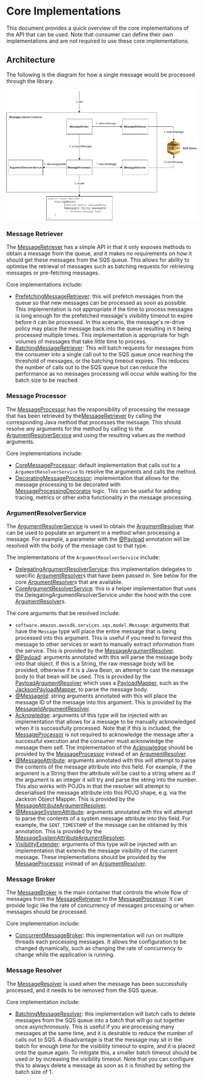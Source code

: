 # Core Implementations

This document provides a quick overview of the core implementations of the API that can be used. Note that consumer can define their own implementations and
are not required to use these core implementations.

## Architecture

The following is the diagram for how a single message would be processed through the library.

![Core Framework Architecture Diagram](./resources/architecture_diagram.png "Core Framework Architecture Diagram")

### Message Retriever

The [MessageRetriever](../api/src/main/java/com/jashmore/sqs/retriever) has a simple API in that it only exposes methods to obtain
a message from the queue, and it makes no requirements on how it should get these messages from the SQS queue. This allows for ability to optimise the
retrieval of messages such as batching requests for retrieving messages or pre-fetching messages.

Core implementations include:

- [PrefetchingMessageRetriever](../core/src/main/java/com/jashmore/sqs/retriever/prefetch/PrefetchingMessageRetriever.java):
this will prefetch messages from the queue so that new messages can be processed as soon as possible. This implementation is not appropriate if the time
to process messages is long enough for the prefetched message's visibility timeout to expire before it can be processed. In this scenario, the message's
re-drive policy may place the message back into the queue resulting in it being processed multiple times. This implementation is appropriate
for high volumes of messages that take little time to process.
- [BatchingMessageRetriever](../core/src/main/java/com/jashmore/sqs/retriever/batching/BatchingMessageRetriever.java):
This will batch requests for messages from the consumer into a single call out to the SQS queue once reaching the threshold of messages, or the batching
timeout expires. This reduces the number of calls out to the SQS queue but can reduce the performance as no messages processing will occur while waiting
for the batch size to be reached.

### Message Processor

The [MessageProcessor](../api/src/main/java/com/jashmore/sqs/processor/MessageProcessor.java)
has the responsibility of processing the message that has been retrieved by the[MessageRetriever](../api/src/main/java/com/jashmore/sqs/retriever)
by calling the corresponding Java method that processes the message.  This should resolve any arguments for the method by calling to the
[ArgumentResolverService](../api/src/main/java/com/jashmore/sqs/argument/ArgumentResolverService.java) and using the resulting
values as the method arguments.

Core implementations include:

- [CoreMessageProcessor](../core/src/main/java/com/jashmore/sqs/processor/CoreMessageProcessor.java):
default implementation that calls out to a `ArgumentResolverService` to resolve the arguments and calls the method.
- [DecoratingMessageProcessor](../core/src/main/java/com/jashmore/sqs/processor/DecoratingMessageProcessor.java): implementation that allows for the
message processing to be decorated with [MessageProcessingDecorator](../api/src/main/java/com/jashmore/sqs/decorator/MessageProcessingDecorator.java) logic.
This can be useful for adding tracing, metrics or other extra functionality in the message processing.

### ArgumentResolverService

The [ArgumentResolverService](../api/src/main/java/com/jashmore/sqs/argument/ArgumentResolverService.java) is used to obtain the
[ArgumentResolver](../api/src/main/java/com/jashmore/sqs/argument/ArgumentResolver.java) that can be used to populate an argument
in a method when processing a message. For example, a parameter with the
[@Payload](../core/src/main/java/com/jashmore/sqs/argument/payload/Payload.java) annotation will be resolved with the body
of the message cast to that type.

The implementations of the `ArgumentResolverService` include:

- [DelegatingArgumentResolverService](../core/src/main/java/com/jashmore/sqs/argument/DelegatingArgumentResolverService.java):
this implementation delegates to specific [ArgumentResolver](../api/src/main/java/com/jashmore/sqs/argument/ArgumentResolver.java)s
that have been passed in. See below for the core
[ArgumentResolver](../api/src/main/java/com/jashmore/sqs/argument/ArgumentResolver.java)s that are available.
- [CoreArgumentResolverService](../core/src/main/java/com/jashmore/sqs/argument/CoreArgumentResolverService.java): this is
a helper implementation that uses the DelegatingArgumentResolverService under the hood with the core
[ArgumentResolver](../api/src/main/java/com/jashmore/sqs/argument/ArgumentResolver.java)s.

The core arguments that be resolved include:

- `software.amazon.awssdk.services.sqs.model.Message`: arguments that have the `Message` type will place the entire message that is being processed into
this argument. This is useful if you need to forward this message to other services or want to manually extract information from the service. This is
provided by the [MessageArgumentResolver](../core/src/main/java/com/jashmore/sqs/argument/message/MessageArgumentResolver.java).
- [@Payload](../core/src/main/java/com/jashmore/sqs/argument/payload/Payload.java): arguments annotated with this will parse the
message body into that object. If this is a String, the raw message body will be provided, otherwise if it is a Java Bean, an attempt to
cast the message body to that bean will be used. This is provided by the
[PayloadArgumentResolver](../core/src/main/java/com/jashmore/sqs/argument/payload/PayloadArgumentResolver.java) which uses
a [PayloadMapper](../core/src/main/java/com/jashmore/sqs/argument/payload/mapper/PayloadMapper.java), such as
the [JacksonPayloadMapper](../core/src/main/java/com/jashmore/sqs/argument/payload/mapper/JacksonPayloadMapper.java), to parse the message body.
- [@MessageId](../core/src/main/java/com/jashmore/sqs/argument/messageid/MessageId.java): string arguments annotated with this will
place the message ID of the message into this argument. This is provided by the
[MessageIdArgumentResolver](../core/src/main/java/com/jashmore/sqs/argument/messageid/MessageIdArgumentResolver.java).
- [Acknowledge](../api/src/main/java/com/jashmore/sqs/processor/argument/Acknowledge.java): arguments of this type will be injected
with an implementation that allows for a message to be manually acknowledged when it is successfully processed. Note that if this is included,
the [MessageProcessor](../api/src/main/java/com/jashmore/sqs/processor/MessageProcessor.java) is not required to
acknowledge the message after a successful execution and the consumer must acknowledge the message them self. The implementation of the
[Acknowledge](../api/src/main/java/com/jashmore/sqs/processor/argument/Acknowledge.java) should be provided by the
[MessageProcessor](../api/src/main/java/com/jashmore/sqs/processor/MessageProcessor.java) instead of
an [ArgumentResolver](../api/src/main/java/com/jashmore/sqs/argument/ArgumentResolver.java).
- [@MessageAttribute](../core/src/main/java/com/jashmore/sqs/argument/attribute/MessageAttribute.java): arguments annotated with this
will attempt to parse the contents of the message attribute into this field. For example, if the argument is a String then the attribute will be cast to a
string where as if the argument is an integer it will try and parse the string into the number.  This also works with POJOs in that the resolver will
 attempt to deserialised the message attribute into this POJO shape, e.g. via the Jackson Object Mapper.  This is provided by the
[MessageAttributeArgumentResolver](../core/src/main/java/com/jashmore/sqs/argument/attribute/MessageAttributeArgumentResolver.java).
- [@MessageSystemAttribute](../core/src/main/java/com/jashmore/sqs/argument/attribute/MessageAttribute.java): arguments annotated
with this will attempt to parse the contents of a system message attribute into this field. For example, the `SENT_TIMESTAMP` of the message can be obtained
by this annotation.  This is provided by the
[MessageSystemAttributeArgumentResolver](../core/src/main/java/com/jashmore/sqs/argument/attribute/MessageSystemAttributeArgumentResolver.java).
- [VisibilityExtender](../api/src/main/java/com/jashmore/sqs/processor/argument/VisibilityExtender.java): arguments of this type
will be injected with an implementation that extends the message visibility of the current message.  These implementations should be provided by the
[MessageProcessor](../api/src/main/java/com/jashmore/sqs/processor/MessageProcessor.java) instead of
an [ArgumentResolver](../api/src/main/java/com/jashmore/sqs/argument/ArgumentResolver.java).

### Message Broker

The [MessageBroker](../api/src/main/java/com/jashmore/sqs/broker/MessageBroker.java) is the main container that controls the
whole flow of messages from the [MessageRetriever](../api/src/main/java/com/jashmore/sqs/retriever) to the
[MessageProcessor](../api/src/main/java/com/jashmore/sqs/processor/MessageProcessor.java). It can provide logic like the rate
of concurrency of messages processing or when messages should be processed.

Core implementation include:

- [ConcurrentMessageBroker](../core/src/main/java/com/jashmore/sqs/broker/concurrent/ConcurrentMessageBroker.java): this
implementation will run on multiple threads each processing messages. It allows the configuration to be changed dynamically, such as changing the rate of
concurrency to change while the application is running.

### Message Resolver

The [MessageResolver](../api/src/main/java/com/jashmore/sqs/resolver/MessageResolver.java) is used when the message has been
successfully processed, and it needs to be removed from the SQS queue.

Core implementation include:

- [BatchingMessageResolver](../core/src/main/java/com/jashmore/sqs/resolver/batching/BatchingMessageResolver.java): this
implementation will batch calls to delete messages from the SQS queue into a batch that will go out together once asynchronously. This is useful if you
are processing many messages at the same time, and it is desirable to reduce the number of calls out to SQS. A disadvantage is that the message may
sit in the batch for enough time for the visibility timeout to expire, and it is placed onto the queue again. To mitigate this, a smaller batch
timeout should be used or by increasing the visibility timeout. Note that you can configure this to always delete a message as soon as it is finished by
setting the batch size of 1.
